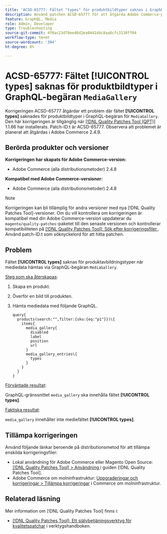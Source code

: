 ```yaml
---
title: 'ACSD-65777: Fältet "types" för produktbildtyper saknas i GraphQL-begäran "MediaGallery"'
description: Använd patchen ACSD-65777 för att åtgärda Adobe Commerce-problemet där fältet "types" saknas för produktbildtyper i GraphQL-begäran "MediaGallery".
feature: GraphQL, Media
role: Admin, Developer
type: Troubleshooting
source-git-commit: 4f0ac23d70eed6d2ea0441d4c8aa8cfc3138ff04
workflow-type: tm+mt
source-wordcount: '304'
ht-degree: 0%

---
```



# ACSD-65777: Fältet **[!UICONTROL types]** saknas för produktbildtyper i GraphQL-begäran `MediaGallery`

Korrigeringen ACSD-65777 åtgärdar ett problem där fältet **[!UICONTROL types]** saknades för produktbildtyper i GraphQL-begäran för `MediaGallery`. Den här korrigeringen är tillgänglig när [[!DNL Quality Patches Tool (QPT)]](/help/tools/quality-patches-tool/quality-patches-tool-to-self-serve-quality-patches.md) 1.1.66 har installerats. Patch-ID:t är ACSD-65777. Observera att problemet är planerat att åtgärdas i Adobe Commerce 2.4.9.

## Berörda produkter och versioner

**Korrigeringen har skapats för Adobe Commerce-version:**

* Adobe Commerce (alla distributionsmetoder) 2.4.8

**Kompatibel med Adobe Commerce-versioner:**

* Adobe Commerce (alla distributionsmetoder) 2.4.8

>[!NOTE]
>
>Korrigeringen kan bli tillämplig för andra versioner med nya [!DNL Quality Patches Tool]-versioner. Om du vill kontrollera om korrigeringen är kompatibel med din Adobe Commerce-version uppdaterar du `magento/quality-patches`-paketet till den senaste versionen och kontrollerar kompatibiliteten på [[!DNL Quality Patches Tool]: Sök efter korrigeringsfiler ](https://experienceleague.adobe.com/tools/commerce-quality-patches/index.html?lang=sv-SE). Använd patch-ID:t som söknyckelord för att hitta patchen.

## Problem

Fältet **[!UICONTROL types]** saknas för produktavbildningstyper när mediedata hämtas via GraphQL-begäran `MediaGallery`.

<u>Steg som ska återskapas</u>:

1. Skapa en produkt.
1. Överför en bild till produkten.
1. Hämta mediedata med följande GraphQL.

   ```
   query{
     products(search:"",filter:{sku:{eq:"p1"}})\{
       items{
         media_gallery{
           disabled
           label
           position
           url
         }
         media_gallery_entries\{
           types
         }
       }
     }
   }
   ```

<u>Förväntade resultat</u>:

GraphQL-gränssnittet `media_gallery` ska innehålla fältet **[!UICONTROL types]**.

<u>Faktiska resultat</u>:

`media_gallery` innehåller inte mediefältet **[!UICONTROL types]**.

## Tillämpa korrigeringen

Använd följande länkar beroende på distributionsmetod för att tillämpa enskilda korrigeringsfiler:

* Lokal användning för Adobe Commerce eller Magento Open Source: [[!DNL Quality Patches Tool] > Användning ](/help/tools/quality-patches-tool/usage.md) i guiden [!DNL Quality Patches Tool].
* Adobe Commerce om molninfrastruktur: [Uppgraderingar och korrigeringar > Tillämpa korrigeringar](https://experienceleague.adobe.com/docs/commerce-cloud-service/user-guide/develop/upgrade/apply-patches.html?lang=sv-SE) i Commerce om molninfrastruktur.

## Relaterad läsning

Mer information om [!DNL Quality Patches Tool] finns i:

* [[!DNL Quality Patches Tool]: Ett självbetjäningsverktyg för kvalitetspatchar](/help/tools/quality-patches-tool/quality-patches-tool-to-self-serve-quality-patches.md) i verktygshandboken.

